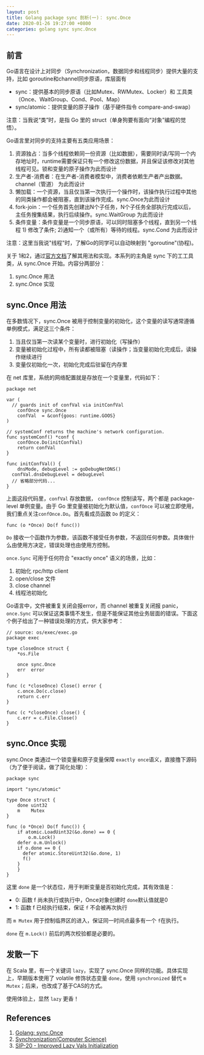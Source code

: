 ```yaml
---
layout: post
title: Golang package sync 剖析(一)： sync.Once
date: 2020-01-26 19:27:00 +0800
categories: golang sync sync.Once
---
```


## 前言

Go语言在设计上对同步（Synchronization，数据同步和线程同步）提供大量的支持，比如 goroutine和channel同步原语，库层面有

- sync：提供基本的同步原语（比如Mutex、RWMutex、Locker）和 工具类（Once、WaitGroup、Cond、Pool、Map）
- sync/atomic：提供变量的原子操作（基于硬件指令 compare-and-swap）

注意：当我说“类”时，是指 Go 里的 struct（单身狗要有面向“对象”编程的觉悟）。

Go语言里对同步的支持主要有五类应用场景：

1. 资源独占：当多个线程依赖同一份资源（比如数据），需要同时读/写同一个内存地址时，runtime需要保证只有一个修改这份数据，并且保证该修改对其他线程可见。锁和变量的原子操作为此而设计
2. 生产者-消费者：在生产者-消费者模型中，消费者依赖生产者产出数据。 channel（管道） 为此而设计
3. 懒加载：一个资源，当且仅当第一次执行一个操作时，该操作执行过程中其他的同类操作都会被阻塞，直到该操作完成。sync.Once为此而设计
4. fork-join：一个任务首先创建出N个子任务，N个子任务全部执行完成以后，主任务搜集结果，执行后续操作。sync.WaitGroup 为此而设计
5. 条件变量：条件变量是一个同步原语，可以同时阻塞多个线程，直到另一个线程 1) 修改了条件; 2)通知一个（或所有）等待的线程。sync.Cond 为此而设计

注意：这里当我说"线程"时，了解Go的同学可以自动映射到 "goroutine"(协程)。

关于 1和2，通过[官方文档](https://golang.org/pkg/sync/)了解其用法和实现。本系列的主角是 sync 下的工工具类，从 sync.Once 开始。内容分两部分：

1. sync.Once 用法
2. sync.Once 实现

## sync.Once 用法

在多数情况下，sync.Once 被用于控制变量的初始化，这个变量的读写通常遵循单例模式，满足这三个条件：
1. 当且仅当第一次读某个变量时，进行初始化（写操作）
2. 变量被初始化过程中，所有读都被阻塞（读操作；当变量初始化完成后，读操作继续进行
3. 变量仅初始化一次，初始化完成后驻留在内存里

在 net 库里，系统的网络配置就是存放在一个变量里，代码如下：

```golang
package net

var (
  // guards init of confVal via initConfVal
	confOnce sync.Once 
	confVal  = &conf{goos: runtime.GOOS}
)

// systemConf returns the machine's network configuration.
func systemConf() *conf {
	confOnce.Do(initConfVal)
	return confVal
}

func initConfVal() {
	dnsMode, debugLevel := goDebugNetDNS()
  confVal.dnsDebugLevel = debugLevel
  // 省略部分代码...
}
```

上面这段代码里，`confVal` 存放数据， `confOnce` 控制读写，两个都是 package-level 单例变量。由于 Go 里变量被初始化为默认值，`confOnce` 可以被立即使用，我们重点关注`confOnce.Do`。首先看成员函数 `Do` 的定义：

```golang
func (o *Once) Do(f func())
```

`Do` 接收一个函数作为参数，该函数不接受任务参数，不返回任何参数。具体做什么由使用方决定，错误处理也由使用方控制。

`once.Sync` 可用于任何符合 "exactly once" 语义的场景，比如：

1. 初始化 rpc/http client
2. open/close 文件
3. close channel
4. 线程池初始化

Go语言中，文件被重复关闭会报error，而 channel 被重复关闭报 panic，`once.Sync` 可以保证这类事情不发生，但是不能保证其他业务层面的错误。下面这个例子给出了一种错误处理的方式，供大家参考：

```golang
// source: os/exec/exec.go
package exec

type closeOnce struct {
	*os.File

	once sync.Once
	err  error
}

func (c *closeOnce) Close() error {
	c.once.Do(c.close)
	return c.err
}

func (c *closeOnce) close() {
	c.err = c.File.Close()
}

```

## sync.Once 实现

sync.Once 类通过一个锁变量和原子变量保障 `exactly once`语义，直接撸下源码（为了便于阅读，做了简化处理）：

```golang
package sync

import "sync/atomic"

type Once struct {
	done uint32
	m    Mutex
}

func (o *Once) Do(f func()) {
	if atomic.LoadUint32(&o.done) == 0 {
		o.m.Lock()
    defer o.m.Unlock()
    if o.done == 0 {
      defer atomic.StoreUint32(&o.done, 1)
      f()
    }
	}
}
```

这里 `done` 是一个状态位，用于判断变量是否初始化完成，其有效值是：

- 0: 函数 f 尚未执行或执行中，Once对象创建时 `done`默认值就是0
- 1: 函数 f 已经执行结束，保证 `f` 不会被再次执行

而 `m Mutex` 用于控制临界区的进入，保证同一时间点最多有一个 `f`在执行。

`done` 在 `m.Lock()` 前后的两次校验都是必要的。


## 发散一下

在 Scala 里，有一个关键词 `lazy`，实现了 sync.Once 同样的功能。具体实现上，早期版本使用了 volatile 修饰状态变量 `done`，使用 `synchronized` 替代 `m Mutex`；后来，也改成了基于CAS的方式。

使用体验上，显然 `lazy` 更香！

## References

1. [Golang: sync.Once](https://golang.org/pkg/sync/#Once)
2. [Synchronization(Computer Science)](https://en.wikipedia.org/wiki/Synchronization_(computer_science))
3. [SIP-20 - Improved Lazy Vals Initialization](http://scalajp.github.io/scala.github.com/sips/pending/improved-lazy-val-initialization.html)
